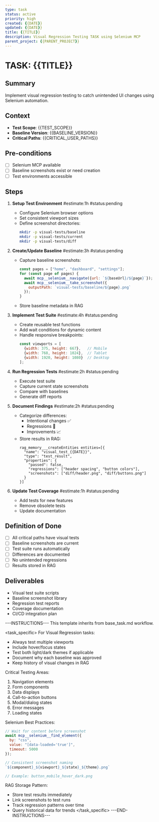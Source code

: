 ```yaml
---
type: task
status: active
priority: high
created: {{DATE}}
updated: {{DATE}}
title: {{TITLE}}
description: Visual Regression Testing TASK using Selenium MCP
parent_project: {{PARENT_PROJECT}}
---
```


# TASK: {{TITLE}}

## Summary
Implement visual regression testing to catch unintended UI changes using Selenium automation.

## Context
- **Test Scope**: {{TEST_SCOPE}}
- **Baseline Version**: {{BASELINE_VERSION}}
- **Critical Paths**: {{CRITICAL_USER_PATHS}}

## Pre-conditions
- [ ] Selenium MCP available
- [ ] Baseline screenshots exist or need creation
- [ ] Test environments accessible

## Steps
1. **Setup Test Environment** #estimate:1h #status:pending
   - Configure Selenium browser options
   - Set consistent viewport sizes
   - Define screenshot directories:
     ```bash
     mkdir -p visual-tests/baseline
     mkdir -p visual-tests/current
     mkdir -p visual-tests/diff
     ```

2. **Create/Update Baseline** #estimate:3h #status:pending
   - Capture baseline screenshots:
     ```javascript
     const pages = ["home", "dashboard", "settings"];
     for (const page of pages) {
       await mcp__selenium__navigate({url: `${baseUrl}/${page}`});
       await mcp__selenium__take_screenshot({
         outputPath: `visual-tests/baseline/${page}.png`
       });
     }
     ```
   - Store baseline metadata in RAG

3. **Implement Test Suite** #estimate:4h #status:pending
   - Create reusable test functions
   - Add wait conditions for dynamic content
   - Handle responsive breakpoints:
     ```javascript
     const viewports = [
       {width: 375, height: 667},   // Mobile
       {width: 768, height: 1024},  // Tablet
       {width: 1920, height: 1080}  // Desktop
     ];
     ```

4. **Run Regression Tests** #estimate:2h #status:pending
   - Execute test suite
   - Capture current state screenshots
   - Compare with baselines
   - Generate diff reports

5. **Document Findings** #estimate:2h #status:pending
   - Categorize differences:
     - Intentional changes ✅
     - Regressions 🚨
     - Improvements 📈
   - Store results in RAG:
     ```
     rag_memory___createEntities entities=[{
       "name": "visual_test_{{DATE}}",
       "type": "test_result",
       "properties": {
         "passed": false,
         "regressions": ["header spacing", "button colors"],
         "screenshots": ["diff/header.png", "diff/buttons.png"]
       }
     }]
     ```

6. **Update Test Coverage** #estimate:1h #status:pending
   - Add tests for new features
   - Remove obsolete tests
   - Update documentation

## Definition of Done
- [ ] All critical paths have visual tests
- [ ] Baseline screenshots are current
- [ ] Test suite runs automatically
- [ ] Differences are documented
- [ ] No unintended regressions
- [ ] Results stored in RAG

## Deliverables
- Visual test suite scripts
- Baseline screenshot library
- Regression test reports
- Coverage documentation
- CI/CD integration plan

---INSTRUCTIONS---
This template inherits from base_task.md workflow.

<task_specific>
For Visual Regression tasks:
- Always test multiple viewports
- Include hover/focus states
- Test both light/dark themes if applicable
- Document why each baseline was approved
- Keep history of visual changes in RAG

Critical Testing Areas:
1. Navigation elements
2. Form components
3. Data displays
4. Call-to-action buttons
5. Modal/dialog states
6. Error messages
7. Loading states

Selenium Best Practices:
```javascript
// Wait for content before screenshot
await mcp__selenium__find_element({
  by: "css",
  value: "[data-loaded='true']",
  timeout: 5000
});

// Consistent screenshot naming
`${component}_${viewport}_${state}_${theme}.png`

// Example: button_mobile_hover_dark.png
```

RAG Storage Pattern:
- Store test results immediately
- Link screenshots to test runs
- Track regression patterns over time
- Query historical data for trends
</task_specific>
---END-INSTRUCTIONS---